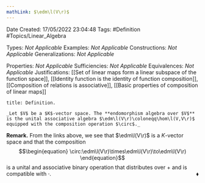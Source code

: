 ```yaml
---
mathLink: $\edm\l(V\r)$
---
```


<div class="topSpace"></div>

Date Created: 17/05/2022 23:04:48
Tags: #Definition #Topics/Linear_Algebra

Types: _Not Applicable_
Examples: _Not Applicable_
Constructions: _Not Applicable_
Generalizations: _Not Applicable_

Properties: _Not Applicable_
Sufficiencies: _Not Applicable_
Equivalences: _Not Applicable_
Justifications: [[Set of linear maps form a linear subspace of the function space]], [[Identity function is the identity of function composition]], [[Composition of relations is associative]], [[Basic properties of composition of linear maps]]

``` ad-Definition
title: Definition.

_Let $V$ be a $K$-vector space. The **endomorphism algebra over $V$** is the unital associative algebra $\edm\l(V\r)\coloneqq\hom\l(V,V\r)$ equipped with the composition operation $\circ$._

```

**Remark.** From the links above, we see that $\edm\l(V\r)$ is a $K$-vector space and that the composition
$$\begin{equation}
    \circ:\edm\l(V\r)\times\edm\l(V\r)\to\edm\l(V\r)
\end{equation}$$
is a unital and associative binary operation that distributes over $+$ and is compatible with $\cdot$.<span style="float:right;">$\blacklozenge$</span>
